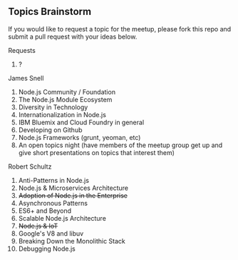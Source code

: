 ## Topics Brainstorm

If you would like to request a topic for the meetup, please fork this repo and submit a pull request with your ideas below.

Requests

1. ?

James Snell

1. Node.js Community / Foundation
2. The Node.js Module Ecosystem
3. Diversity in Technology
4. Internationalization in Node.js
5. IBM Bluemix and Cloud Foundry in general
6. Developing on Github
7. Node.js Frameworks (grunt, yeoman, etc)
8. An open topics night (have members of the meetup group get up and give short presentations on topics that interest them)

Robert Schultz

1. Anti-Patterns in Node.js
2. Node.js & Microservices Architecture
3. ~~Adoption of Node.js in the Enterprise~~
4. Asynchronous Patterns
5. ES6+ and Beyond
6. Scalable Node.js Architecture
7. ~~Node.js & IoT~~
8. Google's V8 and libuv
9. Breaking Down the Monolithic Stack
10. Debugging Node.js
